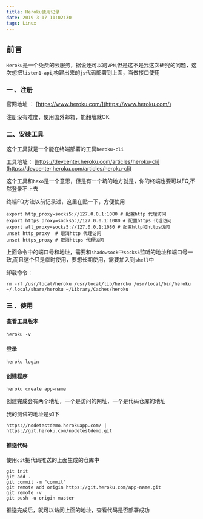 ```yaml
---
title: Heroku使用记录
date: 2019-3-17 11:02:30
tags: Linux
---
```



## 前言 ##

`Heroku`是一个免费的云服务，据说还可以跑`VPN`,但是这不是我这次研究的问题，这次想把`listen1-api`,构建出来的`js`代码部署到上面，当做接口使用



### 一 、注册 ###

官网地址 ： [https://www.heroku.com/](https://www.heroku.com/)

注册没有难度，使用国外邮箱，能翻墙就OK


### 二、安装工具 ###

这个工具就是一个能在终端部署的工具`heroku-cli`

工具地址： [https://devcenter.heroku.com/articles/heroku-cli](https://devcenter.heroku.com/articles/heroku-cli)

这个工具和`hexo`是一个意思，但是有一个坑的地方就是，你的终端也要可以FQ,不然登录不上去

终端FQ方法以前记录过，这里在贴一下，方便使用

```
export http_proxy=socks5://127.0.0.1:1080 # 配置http 代理访问
export https_proxy=socks5://127.0.0.1:1080 # 配置https 代理访问
export all_proxy=socks5://127.0.0.1:1080 # 配置http和https访问
unset http_proxy  # 取消http 代理访问
unset https_proxy # 取消https 代理访问
```

上面命令中的端口号和地址，需要和`shadowsock`中`socks5`监听的地址和端口号一致,而且这个只是临时使用，要想长期使用，需要加入到`shell`中

卸载命令：

```
rm -rf /usr/local/heroku /usr/local/lib/heroku /usr/local/bin/heroku ~/.local/share/heroku ~/Library/Caches/heroku
```

### 三 、使用 ###

#### 查看工具版本 ####

```
heroku -v
```

#### 登录 ####

```
heroku login
```

#### 创建程序 ####

```
heroku create app-name
```

创建完成会有两个地址，一个是访问的网址，一个是代码仓库的地址

我的测试的地址是如下

```
https://nodetestdemo.herokuapp.com/ | https://git.heroku.com/nodetestdemo.git
```

#### 推送代码 ####

使用`git`把代码推送的上面生成的仓库中

```
git init
git add .
git commit -m "commit"
git remote add origin https://git.heroku.com/app-name.git
git remote -v
git push -u origin master
```

推送完成后，就可以访问上面的地址，查看代码是否部署成功

